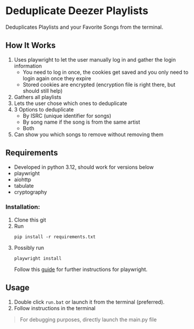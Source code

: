 # Deduplicate Deezer Playlists
Deduplicates Playlists and your Favorite Songs from the terminal.

## How It Works
1. Uses playwright to let the user manually log in and gather the login information
    - You need to log in once, the cookies get saved and you only need to login again once they expire
    - Stored cookies are encrypted (encryption file is right there, but should still help)
2. Gathers all playlists
3. Lets the user chose which ones to deduplicate
4. 3 Options to deduplicate
    - By ISRC (unique identifier for songs)
    - By song name if the song is from the same artist
    - Both
5. Can show you which songs to remove without removing them

## Requirements
- Developed in python 3.12, should work for versions below
- playwright
- aiohttp
- tabulate
- cryptography

### Installation:
1. Clone this git
2. Run
    ```
    pip install -r requirements.txt
    ```
3. Possibly run
    ```
    playwright install
    ```
    Follow this [guide](https://playwright.dev/python/docs/intro) for further instructions for playwright.


## Usage
1. Double click `run.bat` or launch it from the terminal (preferred).
2. Follow instructions in the terminal
> For debugging purposes, directly launch the main.py file
